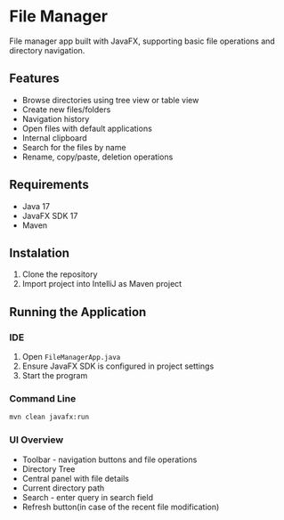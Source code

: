 # File Manager

File manager app built with JavaFX, supporting basic file operations and directory navigation.

## Features

- Browse directories using tree view or table view
- Create new files/folders
- Navigation history
- Open files with default applications
- Internal clipboard
- Search for the files by name 
- Rename, copy/paste, deletion operations

## Requirements

- Java 17
- JavaFX SDK 17
- Maven

## Instalation

1. Clone the repository
2. Import project into IntelliJ as Maven project

## Running the Application
### IDE
1. Open `FileManagerApp.java`
2. Ensure JavaFX SDK is configured in project settings
3. Start the program

### Command Line

```bash
mvn clean javafx:run
```


### UI Overview
- Toolbar - navigation buttons and file operations
- Directory Tree
- Central panel with file details
- Current directory path
- Search - enter query in search field
- Refresh button(in case of the recent file modification)
